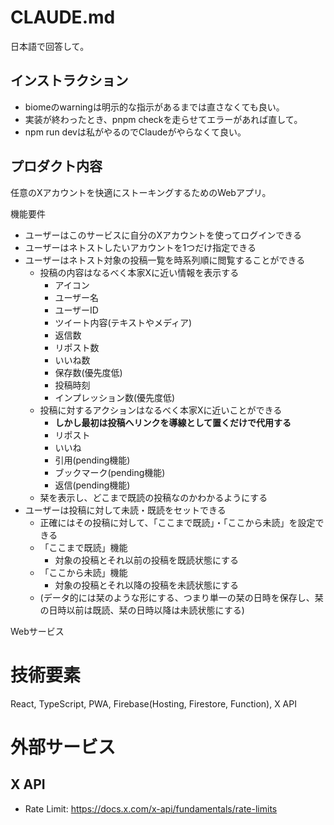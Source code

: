 # CLAUDE.md

日本語で回答して。

## インストラクション

- biomeのwarningは明示的な指示があるまでは直さなくても良い。
- 実装が終わったとき、pnpm checkを走らせてエラーがあれば直して。
- npm run devは私がやるのでClaudeがやらなくて良い。

## プロダクト内容

任意のXアカウントを快適にストーキングするためのWebアプリ。

機能要件

- ユーザーはこのサービスに自分のXアカウントを使ってログインできる
- ユーザーはネトストしたいアカウントを1つだけ指定できる
- ユーザーはネトスト対象の投稿一覧を時系列順に閲覧することができる
  - 投稿の内容はなるべく本家Xに近い情報を表示する
    - アイコン
    - ユーザー名
    - ユーザーID
    - ツイート内容(テキストやメディア)
    - 返信数
    - リポスト数
    - いいね数
    - 保存数(優先度低)
    - 投稿時刻
    - インプレッション数(優先度低)
  - 投稿に対するアクションはなるべく本家Xに近いことができる
    - **しかし最初は投稿へリンクを導線として置くだけで代用する**
    - リポスト
    - いいね
    - 引用(pending機能)
    - ブックマーク(pending機能)
    - 返信(pending機能)
  - 栞を表示し、どこまで既読の投稿なのかわかるようにする
- ユーザーは投稿に対して未読・既読をセットできる
  - 正確にはその投稿に対して、「ここまで既読」・「ここから未読」を設定できる
  - 「ここまで既読」機能
    - 対象の投稿とそれ以前の投稿を既読状態にする
  - 「ここから未読」機能 
    - 対象の投稿とそれ以降の投稿を未読状態にする
  - (データ的には栞のような形にする、つまり単一の栞の日時を保存し、栞の日時以前は既読、栞の日時以降は未読状態にする)

Webサービス

# 技術要素 

React, TypeScript, PWA, Firebase(Hosting, Firestore, Function),  X API

# 外部サービス

## X API

- Rate Limit: https://docs.x.com/x-api/fundamentals/rate-limits